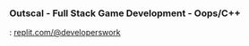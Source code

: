 ### Outscal - Full Stack Game Development - Oops/C++

: [replit.com/@developerswork](https://replit.com/@developerswork?path=folder/Outscal%20-%20Full%20Stack%20Game%20Development/OOPs%20%26%20C%2B%2B)
